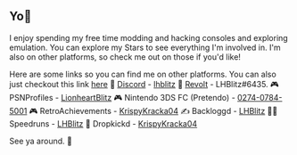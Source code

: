 ## Yo👋

I enjoy spending my free time modding and hacking consoles and exploring emulation. You can explore my Stars to see everything I'm involved in. I'm also on other platforms, so check me out on those if you'd like!

Here are some links so you can find me on other platforms. You can also just checkout this link [here](https://lhblitz.carrd.co/)
💬 [Discord](https://discord.com/) - [lhblitz](https://discordlookup.com/user/692221013995552838)
💬 [Revolt](https://revolt.chat/) - LHBlitz#6435.
🎮 PSNProfiles - [LionheartBlitz](https://psnprofiles.com/LionheartBlitz)
🎮 Nintendo 3DS FC (Pretendo) - [0274-0784-5001](https://pretendo.network/)
🎮 RetroAchievements - [KrispyKracka04](https://retroachievements.org/user/KrispyKracka04)
✍️ Backloggd - [LHBlitz](https://bckl.gg/tml)
🏃‍♂️ Speedruns - [LHBlitz](https://www.speedrun.com/users/LHBlitz)
🤼 Dropkickd - [KrispyKracka04](https://www.dropkickd.com/profile/KrispyKracka04)

See ya around. 👋
